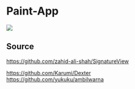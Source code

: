 # Paint-App

  
  ![](images/paint.gif) <dt>

## Source
  
  https://github.com/zahid-ali-shah/SignatureView<dt>
  https://github.com/Karumi/Dexter<dt>
  https://github.com/yukuku/ambilwarna<dt>
